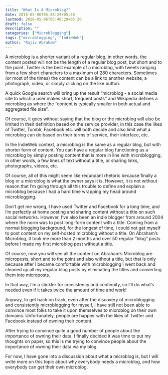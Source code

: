 ```yaml
---
title: "What Is A Microblog?"
date: 2018-05-06T05:48:29+05:30
lastmod: 2018-05-06T05:48:29+05:30
draft: false
description: ""
categories: ["Microblogging"]
tags: ["microblogging", "IndieWeb"]
author: "Rajiv Abraham"
---
```


A microblog is a shorter variant of a regular blog, in other words, the content posted will not be the length of a regular blog post, but short and to the point. Twitter is the best example of a microblog, with tweets ranging from a few short characters to a maximum of 280 characters. Sometimes (or most of the times) the content can be a link to another website, a photograph, video, or simply clicking on the like button. 

A quick Google search will bring up the result “microblog - a social media site to which a user makes short, frequent posts” and Wikipedia defines a microblog as where the “content is typically smaller in both actual and aggregated file size”. 

Of course, it goes without saying that the blog or the microblog will also be limited in their definition based on the service provider, in this case the likes of Twitter, Tumblr, Facebook etc. will both decide and also limit what a microblog can do based on their terms of service, their interface, etc. 

In the IndieWeb context, a microblog is the same as a regular blog, but with shorter form of content. You can have a regular blog functioning as a microblog by simply posting content that is more in line with microblogging, in other words, a few lines of text without a title, or sharing links, photographs, videos, etc. 

Of course, all of this might seem like redundant rhetoric because finally a blog or a microblog is what the owner says it is. However, it is not without reason that I’m going through all this trouble to define and explain a microblog because I had a hard time wrapping my head around microblogging. 

Don’t get me wrong, I have used Twitter and Facebook for a long time, and I’m perfectly at home posting and sharing content without a title on such social networks. However, I’ve also been an indie blogger from around 2004 where the norm was to post long-form content with a title. Coming from a normal blogging background, for the longest of time, I could not get myself to post content on my self-hosted microblog without a title. On Abraham’s Microblog, it took me more than 2 months and over 50 regular “blog” posts before I made my first microblog post without a title. 

Of course, now you will see all the content on Abraham’s Microblog are microposts, short and to the point and also without a title, but that is only because after I became comfortable with microblogging I went back and cleaned up all my regular blog posts by eliminating the titles and converting them into microposts. 

In that way, I’m a stickler for consistency and continuity, so I’ll do what’s needed even if it takes twice the amount of time and work! 

Anyway, to get back on track, even after the discovery of microblogging and consistently microblogging for myself, I have still not been able to convince most folks to take it upon themselves to microblog on their own domains. Unfortunately, people are happier with the likes of Twitter and Facebook instead of owning their content. 

After trying to convince quite a good number of people about the importance of owning their data, I finally decided it was time to put my thoughts on paper, so this is me trying to convince people about the importance of owning their data via my blog. 

For now, I have gone into a discussion about what a microblog is, but I will write more on this topic about why everybody needs a microblog, and how everybody can get their own microblog.